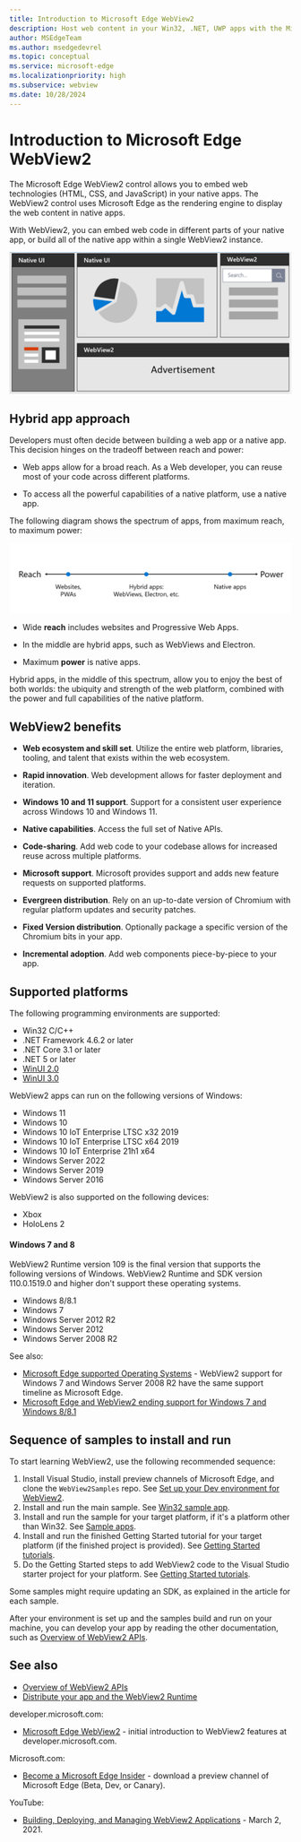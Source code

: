 ```yaml
---
title: Introduction to Microsoft Edge WebView2
description: Host web content in your Win32, .NET, UWP apps with the Microsoft Edge WebView2 control.
author: MSEdgeTeam
ms.author: msedgedevrel
ms.topic: conceptual
ms.service: microsoft-edge
ms.localizationpriority: high
ms.subservice: webview
ms.date: 10/28/2024
---
```

# Introduction to Microsoft Edge WebView2

The Microsoft Edge WebView2 control allows you to embed web technologies (HTML, CSS, and JavaScript) in your native apps.  The WebView2 control uses Microsoft Edge as the rendering engine to display the web content in native apps.

With WebView2, you can embed web code in different parts of your native app, or build all of the native app within a single WebView2 instance.

![Diagram of an app with native UI areas in the left and top left, and WebView2 UI areas in the top right and bottom](./index-images/what-webview.png)


<!-- ====================================================================== -->
## Hybrid app approach

Developers must often decide between building a web app or a native app.  This decision hinges on the tradeoff between reach and power:

*  Web apps allow for a broad reach.  As a Web developer, you can reuse most of your code across different platforms.

*  To access all the powerful capabilities of a native platform, use a native app.

The following diagram shows the spectrum of apps, from maximum reach, to maximum power:

![The spectrum of apps, from maximum reach but less power, to an optimal hybrid blend, to maximum power but less reach](./index-images/web-native.png)

*  Wide **reach** includes websites and Progressive Web Apps.

*  In the middle are hybrid apps, such as WebViews and Electron.

*  Maximum **power** is native apps.

Hybrid apps, in the middle of this spectrum, allow you to enjoy the best of both worlds: the ubiquity and strength of the web platform, combined with the power and full capabilities of the native platform.


<!-- ====================================================================== -->
## WebView2 benefits

*  **Web ecosystem and skill set**.  Utilize the entire web platform, libraries, tooling, and talent that exists within the web ecosystem.

*  **Rapid innovation**.  Web development allows for faster deployment and iteration.

*  **Windows 10 and 11 support**.  Support for a consistent user experience across Windows 10 and Windows 11.

*  **Native capabilities**.  Access the full set of Native APIs.

*  **Code-sharing**.  Add web code to your codebase allows for increased reuse across multiple platforms.

*  **Microsoft support**.  Microsoft provides support and adds new feature requests on supported platforms.

*  **Evergreen distribution**.  Rely on an up-to-date version of Chromium with regular platform updates and security patches.

*  **Fixed Version distribution**.  Optionally package a specific version of the Chromium bits in your app.

*  **Incremental adoption**.  Add web components piece-by-piece to your app.


<!-- ====================================================================== -->
## Supported platforms

The following programming environments are supported:

*  Win32 C/C++
*  .NET Framework 4.6.2 or later
*  .NET Core 3.1 or later
*  .NET 5 or later
*  [WinUI 2.0](/windows/apps/winui/winui2/)
*  [WinUI 3.0](/windows/apps/winui/winui3/)

WebView2 apps can run on the following versions of Windows:

*  Windows 11
*  Windows 10
*  Windows 10 IoT Enterprise LTSC x32 2019
*  Windows 10 IoT Enterprise LTSC x64 2019
*  Windows 10 IoT Enterprise 21h1 x64
*  Windows Server 2022
*  Windows Server 2019
*  Windows Server 2016

WebView2 is also supported on the following devices:
*  Xbox
*  HoloLens 2


<!-- ------------------------------ -->
#### Windows 7 and 8

WebView2 Runtime version 109 is the final version that supports the following versions of Windows.  WebView2 Runtime and SDK version 110.0.1519.0 and higher don't support these operating systems.

*  Windows 8/8.1
*  Windows 7
*  Windows Server 2012 R2
*  Windows Server 2012
*  Windows Server 2008 R2

See also:
* [Microsoft Edge supported Operating Systems](/deployedge/microsoft-edge-supported-operating-systems) - WebView2 support for Windows 7 and Windows Server 2008 R2 have the same support timeline as Microsoft Edge.
* [Microsoft Edge and WebView2 ending support for Windows 7 and Windows 8/8.1](https://blogs.windows.com/msedgedev/2022/12/09/microsoft-edge-and-webview2-ending-support-for-windows-7-and-windows-8-8-1/)


<!-- ====================================================================== -->
## Sequence of samples to install and run

To start learning WebView2, use the following recommended sequence:

1. Install Visual Studio, install preview channels of Microsoft Edge, and clone the `WebView2Samples` repo.  See [Set up your Dev environment for WebView2](./how-to/machine-setup.md).
1. Install and run the main sample.  See [Win32 sample app](./samples/webview2apissample.md).
1. Install and run the sample for your target platform, if it's a platform other than Win32.  See [Sample apps](./code-samples-links.md).
1. Install and run the finished Getting Started tutorial for your target platform (if the finished project is provided).  See [Getting Started tutorials](./get-started/get-started.md).
1. Do the Getting Started steps to add WebView2 code to the Visual Studio starter project for your platform.  See [Getting Started tutorials](./get-started/get-started.md).

Some samples might require updating an SDK, as explained in the article for each sample.

After your environment is set up and the samples build and run on your machine, you can develop your app by reading the other documentation, such as [Overview of WebView2 APIs](./concepts/overview-features-apis.md).


<!-- ====================================================================== -->
## See also

* [Overview of WebView2 APIs](concepts/overview-features-apis.md)
* [Distribute your app and the WebView2 Runtime](concepts/distribution.md)

developer.microsoft.com:
* [Microsoft Edge WebView2](https://developer.microsoft.com/microsoft-edge/webview2) - initial introduction to WebView2 features at developer.microsoft.com.

Microsoft.com:
* [Become a Microsoft Edge Insider](https://www.microsoft.com/edge/download/insider) - download a preview channel of Microsoft Edge (Beta, Dev, or Canary).

YouTube:
* [Building, Deploying, and Managing WebView2 Applications](https://www.youtube.com/watch?v=LX-eXvcSx6c) - March 2, 2021.

